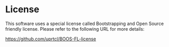 # License

This software uses a special license called Bootstrapping and Open Source friendly license. Please refer to the following URL for more details:

https://github.com/uprtcl/BOOS-FL-license
